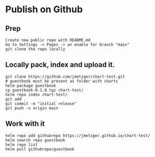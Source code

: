 # Publish on Github 

## Prep 

```
Create new public repo with README.md
Go to Settings -> Pages -> an enable for branch "main"
git clone the repo locally
```

## Locally pack, index and upload it.  

```
git clone https://github.com/jmetzger/chart-test.git
# guestbook must be present as folder with charts 
helm package guestbook
cp guestbook-0.1.0.tgz chart-test/
helm repo index chart-test/
git add .
git commit -m "initial release"
git push -u origin main
```

## Work with it 

```
helm repo add githubrepo https://jmetzger.github.io/chart-test/
helm search repo guestbook
helm repo list
helm pull githubrepo/guestbook
```

